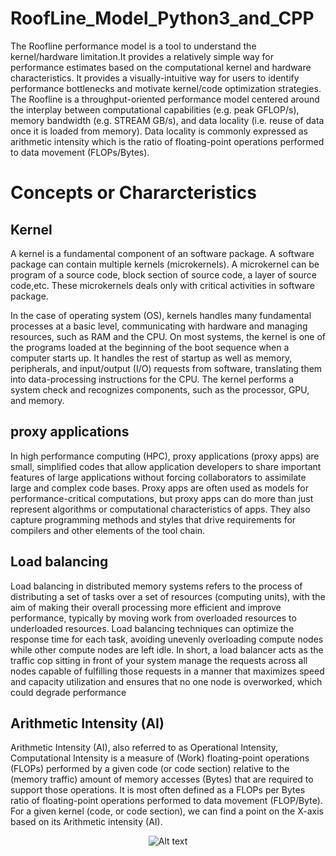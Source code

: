 # RoofLine_Model_Python3_and_CPP
The Roofline performance model is a tool to understand the kernel/hardware limitation.It provides a relatively
simple way for performance estimates based on the computational kernel and hardware characteristics. It provides a
visually-intuitive way for users to identify performance bottlenecks and motivate kernel/code optimization strategies.
The Roofline is a throughput-oriented performance model centered around the interplay between computational
capabilities (e.g. peak GFLOP/s), memory bandwidth (e.g. STREAM GB/s), and data locality (i.e. reuse of data
once it is loaded from memory). Data locality is commonly expressed as arithmetic intensity which is the ratio of
floating-point operations performed to data movement (FLOPs/Bytes).

# Concepts or Chararcteristics
## Kernel
A kernel is a fundamental component of an software package. A software package can contain multiple kernels
(microkernels). A microkernel can be program of a source code, block section of source code, a layer of source code,etc.
These microkernels deals only with critical activities in software package.

In the case of operating system (OS), kernels handles many fundamental processes at a basic level, communicating
with hardware and managing resources, such as RAM and the CPU. On most systems, the kernel is one of the
programs loaded at the beginning of the boot sequence when a computer starts up. It handles the rest of startup as
well as memory, peripherals, and input/output (I/O) requests from software, translating them into data-processing
instructions for the CPU. The kernel performs a system check and recognizes components, such as the processor,
GPU, and memory.

## proxy applications
In high performance computing (HPC), proxy applications (proxy apps) are small, simplified codes that allow
application developers to share important features of large applications without forcing collaborators to assimilate
large and complex code bases. Proxy apps are often used as models for performance-critical computations, but
proxy apps can do more than just represent algorithms or computational characteristics of apps. They also capture
programming methods and styles that drive requirements for compilers and other elements of the tool chain.

## Load balancing
Load balancing in distributed memory systems refers to the process of distributing a set of tasks over a set of resources
(computing units), with the aim of making their overall processing more efficient and improve performance, typically
by moving work from overloaded resources to underloaded resources. Load balancing techniques can optimize the
response time for each task, avoiding unevenly overloading compute nodes while other compute nodes are left idle.
In short, a load balancer acts as the traffic cop sitting in front of your system manage the requests across all nodes
capable of fulfilling those requests in a manner that maximizes speed and capacity utilization and ensures that no
one node is overworked, which could degrade performance

## Arithmetic Intensity (AI)
Arithmetic Intensity (AI), also referred to as Operational Intensity, Computational Intensity is a measure of (Work)
floating-point operations (FLOPs) performed by a given code (or code section) relative to the (memory traffic)
amount of memory accesses (Bytes) that are required to support those operations. It is most often defined as a
FLOPs per Bytes ratio of floating-point operations performed to data movement (FLOP/Byte). For a given kernel
(code, or code section), we can find a point on the X-axis based on its Arithmetic intensity (AI).

<p align="center">
<img
  src="https://github.com/hrmoncada/RoofLine_Model_Python3_and_CPP/blob/main/figures/GPU_Crusher_Roofline_Model_LOG.png"
  alt="Alt text"
  title="Kernel "
  style="display: inline-block; margin: 0 auto; max-width: 300px">
</p>

